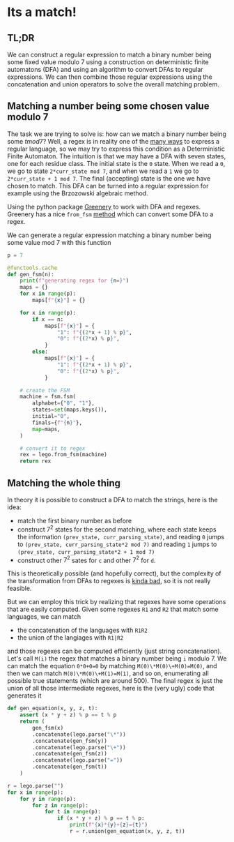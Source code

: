 # Its a match!

## TL;DR

We can construct a regular expression to match a binary number being some fixed value modulo 7 using a construction on deterministic finite automatons (DFA) and using an algorithm to convert DFAs to regular expressions.
We can then combine those regular expressions using the concatenation and union operators to solve the overall matching problem.

## Matching a number being some chosen value modulo 7

The task we are trying to solve is: how can we match a binary number being some $t mod 7$?
Well, a regex is in reality one of the [many ways](https://en.wikipedia.org/wiki/Regular_language#Equivalent_formalisms) to express a regular language, so we may try to express this condition as a Deterministic Finite Automaton.
The intuition is that we may have a DFA with seven states, one for each residue class.
The initial state is the `0` state.
When we read a `0`, we go to state `2*curr_state mod 7`, and when we read a `1` we go to `2*curr_state + 1 mod 7`.
The final (accepting) state is the one we have chosen to match.
This DFA can be turned into a regular expression for example using the Brzozowski algebraic method.

Using the python package [Greenery](https://github.com/qntm/greenery) to work with DFA and regexes.
Greenery has a nice `from_fsm` [method](https://github.com/qntm/greenery/blob/10223e69236f04ee6fd9dfe99262046f0333bda1/greenery/rxelems.py#L260) which can convert some DFA to a regex.


We can generate a regular expression matching a binary number being some value mod 7 with this function
```py
p = 7

@functools.cache
def gen_fsm(n):
    print(f"generating regex for {n=}")
    maps = {}
    for x in range(p):
        maps[f"{x}"] = {}

    for x in range(p):
        if x == n:
            maps[f"{x}"] = {
                "1": f"{(2*x + 1) % p}",
                "0": f"{(2*x) % p}",
            }
        else:
            maps[f"{x}"] = {
                "1": f"{(2*x + 1) % p}",
                "0": f"{(2*x) % p}",
            }

    # create the FSM
    machine = fsm.fsm(
        alphabet={"0", "1"},
        states=set(maps.keys()),
        initial="0",
        finals={f"{n}"},
        map=maps,
    )

    # convert it to regex
    rex = lego.from_fsm(machine)
    return rex
```

## Matching the whole thing

In theory it is possible to construct a DFA to match the strings, here is the idea:
- match the first binary number as before
- construct $7^2$ states for the second matching, where each state keeps the information `(prev_state, curr_parsing_state)`, and reading `0` jumps to `(prev_state, curr_parsing_state*2 mod 7)` and reading `1` jumps to `(prev_state, curr_parsing_state*2 + 1 mod 7)`
- construct other $7^2$ sates for `c` and other $7^2$ for `d`.

This is theoretically possible (and hopefully correct), but the complexity of the transformation from DFAs to regexes is [kinda bad](https://stackoverflow.com/questions/16095230/dfa-to-regular-expression-time-complexity), so it is not really feasible.

But we can employ this trick by realizing that regexes have some operations that are easily computed.
Given some regexes `R1` and `R2` that match some languages, we can match

- the concatenation of the languages with `R1R2`
- the union of the langiages with `R1|R2`

and those regexes can be computed efficiently (just string concatenation).
Let's call `M(i)` the regex that matches a binary number being `i` modulo 7.
We can match the equation `0*0+0=0` by matching `M(0)\*M(0)\+M(0)=M(0)`, and then we can match `M(0)\*M(0)\+M(1)=M(1)`, and so on, enumerating all possible true statements (which are around 500).
The final regex is just the union of all those intermediate regexes, here is the (very ugly) code that generates it

```py
def gen_equation(x, y, z, t):
    assert (x * y + z) % p == t % p
    return (
        gen_fsm(x)
        .concatenate(lego.parse("\*"))
        .concatenate(gen_fsm(y))
        .concatenate(lego.parse("\+"))
        .concatenate(gen_fsm(z))
        .concatenate(lego.parse("="))
        .concatenate(gen_fsm(t))
    )

r = lego.parse("")
for x in range(p):
    for y in range(p):
        for z in range(p):
            for t in range(p):
                if (x * y + z) % p == t % p:
                    print(f"{x}*{y}+{z}={t}")
                    r = r.union(gen_equation(x, y, z, t))
```


